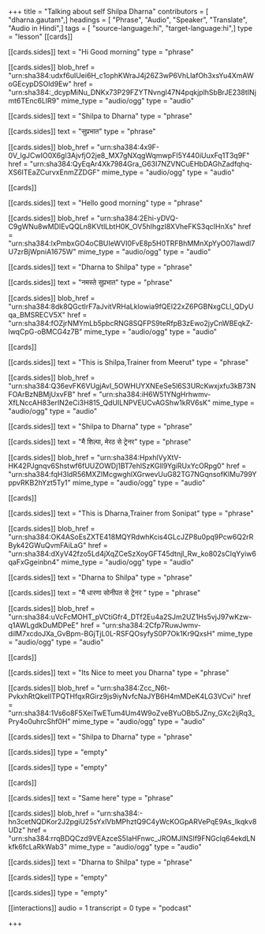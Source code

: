 +++
title = "Talking about self Shilpa Dharna"
contributors = [ "dharna.gautam",]
headings = [ "Phrase", "Audio", "Speaker", "Translate", "Audio in Hindi",]
tags = [ "source-language:hi", "target-language:hi",]
type = "lesson"
[[cards]]

[[cards.sides]]
text = "Hi Good morning"
type = "phrase"

[[cards.sides]]
blob_href = "urn:sha384:udxf6uIUei6H_c1ophKWraJ4j26Z3wP6VhLlafOh3xsYu4XmAWoGEcypDSOld9Ew"
href = "urn:sha384:_dcypMiNu_DNKx73P29FZYTNvngI47N4pqkjplhSbBrJE238tINjmt6TEnc6LlR9"
mime_type = "audio/ogg"
type = "audio"

[[cards.sides]]
text = "Shilpa to Dharna"
type = "phrase"

[[cards.sides]]
text = "सुप्रभात"
type = "phrase"

[[cards.sides]]
blob_href = "urn:sha384:4x9F-0V_lgJCwIO0X6gI3AjvfjO2je8_MX7gNXqgWqmwpFI5Y440iUuxFq1T3q9F"
href = "urn:sha384:QyEqAr4Xk7984Gra_G63I7NZVNCuEHbDAGhZadfqhq-XS6ITEaZCurvxEnmZZDGF"
mime_type = "audio/ogg"
type = "audio"

[[cards]]

[[cards.sides]]
text = "Hello good morning"
type = "phrase"

[[cards.sides]]
blob_href = "urn:sha384:2Ehi-yDVQ-C9gWNu8wMDIEvQQLn8KVtlLbtH0K_OV5hIhgzI8XVheFKS3qcIHnXs"
href = "urn:sha384:lxPmbxGO4oCBUIeWVI0FvE8p5H0TRFBhMMnXpYyO07lawdl7U7zrBjWpniA1675W"
mime_type = "audio/ogg"
type = "audio"

[[cards.sides]]
text = "Dharna to Shilpa"
type = "phrase"

[[cards.sides]]
text = "नमस्ते सुप्रभात"
type = "phrase"

[[cards.sides]]
blob_href = "urn:sha384:8dk8QGctlrF7aJvitVRHaLkIowia9fQEI22xZ6PGBNxgCLl_QDyUqa_BMSRECV5X"
href = "urn:sha384:fOZjrNMYmLb5pbcRNG8SQFPS9teRfpB3zEwo2jyCnWBEqkZ-lwqCpG-oBMCG4z7B"
mime_type = "audio/ogg"
type = "audio"

[[cards]]

[[cards.sides]]
text = "This is Shilpa,Trainer from Meerut"
type = "phrase"

[[cards.sides]]
blob_href = "urn:sha384:Q36evFK6VUgjAvI_5OWHUYXNEeSe5l6S3URcKwxjxfu3kB73NFOArBzNBMjUxvFB"
href = "urn:sha384:iH6W51YNgHrhwmv-XfLNccAH83erIN2eCi3H815_QdUILNPVEUCvAGShw1kRV6sK"
mime_type = "audio/ogg"
type = "audio"

[[cards.sides]]
text = "Shilpa to Dharna"
type = "phrase"

[[cards.sides]]
text = "मै शिल्पा, मेरठ से ट्रेनर"
type = "phrase"

[[cards.sides]]
blob_href = "urn:sha384:HpxhlVyXtV-HK42PJgnqv6Shstwf6fUUZOWDj1BT7ehlSzKGlI9YgiRUxYcORpg0"
href = "urn:sha384:fqH3ldR56MXZlMcgwghlXGrwevUuG82TG7NGqnsofKlMu799YppvRKB2hYzt5Ty1"
mime_type = "audio/ogg"
type = "audio"

[[cards]]

[[cards.sides]]
text = "This is Dharna,Trainer from Sonipat"
type = "phrase"

[[cards.sides]]
blob_href = "urn:sha384:OK4ASoEsZXTE418MQYRdwhKcis4GLcJZP8u0pq9Pcw6Q2rRByk42GWuQvmFAiLaG"
href = "urn:sha384:dXyV42fzo5Ld4jXqZCeSzXoyGFT45dtnjl_Rw_ko802sClqYyiw6qaFxGgeinbn4"
mime_type = "audio/ogg"
type = "audio"

[[cards.sides]]
text = "Dharna to Shilpa"
type = "phrase"

[[cards.sides]]
text = "मै धारणा सोनीपत से ट्रेनर "
type = "phrase"

[[cards.sides]]
blob_href = "urn:sha384:uVcFcMOHT_pVCtiGfr4_DTf2Eu4a2SJm2UZ1Hs5vjJ97wKzw-q1AWLgdkDuMDPeE"
href = "urn:sha384:2Cfp7RuwJwmv-dilM7xcdoJXa_GvBpm-BGjTjL0L-RSFQOsyfyS0P7Ok1Kr9QxsH"
mime_type = "audio/ogg"
type = "audio"

[[cards]]

[[cards.sides]]
text = "Its Nice to meet you Dharna"
type = "phrase"

[[cards.sides]]
blob_href = "urn:sha384:Zcc_N6t-PvkxhRtQkelITPQTHfqxRGirz9js9iyNvfcNaJYB6H4mMDeK4LG3VCvi"
href = "urn:sha384:1Vs6o8F5XeiTwETum4Um4W9oZveBYuOBb5JZny_GXc2ijRq3_Pry4o0uhrcShf0H"
mime_type = "audio/ogg"
type = "audio"

[[cards.sides]]
text = "Shilpa to Dharna"
type = "phrase"

[[cards.sides]]
type = "empty"

[[cards.sides]]
type = "empty"

[[cards]]

[[cards.sides]]
text = "Same here"
type = "phrase"

[[cards.sides]]
blob_href = "urn:sha384:-hn3cetNQDKor2J2pgiU25sYxlVbMPhztQ9C4yWcKOGpARVePqE9As_Ikqkv8UDz"
href = "urn:sha384:rrqBDQCzd9VEAzceS5IaHFnwc_JROMJlNSIf9FNGclq64ekdLNkfk6fcLaRkWab3"
mime_type = "audio/ogg"
type = "audio"

[[cards.sides]]
text = "Dharna to Shilpa"
type = "phrase"

[[cards.sides]]
type = "empty"

[[cards.sides]]
type = "empty"

[[interactions]]
audio = 1
transcript = 0
type = "podcast"

+++
